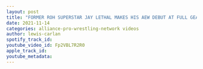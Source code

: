 ```yaml
---
layout: post
title: "FORMER ROH SUPERSTAR JAY LETHAL MAKES HIS AEW DEBUT AT FULL GEAR!"
date: 2021-11-14
categories: alliance-pro-wrestling-network videos
author: lewis-carlan
spotify_track_id: 
youtube_video_id: Fp2VBL7R2R0
apple_track_id: 
youtube_metadata: 
---
```

